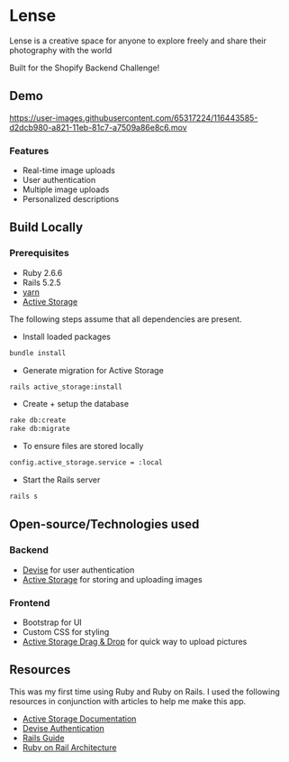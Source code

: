 
# Lense

Lense is a creative space for anyone to explore freely and share their photography with the world 

Built for the Shopify Backend Challenge!

## Demo
https://user-images.githubusercontent.com/65317224/116443585-d2dcb980-a821-11eb-81c7-a7509a86e8c6.mov
### Features
* Real-time image uploads
* User authentication
* Multiple image uploads
* Personalized descriptions
## Build Locally

### Prerequisites
* Ruby 2.6.6
* Rails 5.2.5
* [yarn](https://classic.yarnpkg.com/en/docs/install/)
* [Active Storage](https://github.com/rails/rails/tree/main/activestorage)

The following steps assume that all dependencies are present.

- Install loaded packages

```bash
bundle install 
```
- Generate migration for Active Storage
```bash
rails active_storage:install
```
- Create + setup the database

```bash
rake db:create
rake db:migrate
```
- To ensure files are stored locally

```bash
config.active_storage.service = :local
```
- Start the Rails server

```bash
rails s
```

## Open-source/Technologies used
### Backend
* [Devise](https://github.com/heartcombo/devise) for user authentication
* [Active Storage](https://github.com/rails/rails/tree/main/activestorage) for storing and uploading images

### Frontend
* Bootstrap for UI
* Custom CSS for styling
* [Active Storage Drag & Drop](https://github.com/rails/rails/tree/main/activestorage) for quick way to upload pictures

## Resources

This was my first time using Ruby and Ruby on Rails. I used the following resources in conjunction with articles to help me make this app.
* [Active Storage Documentation](https://edgeguides.rubyonrails.org/active_storage_overview.html)
* [Devise Authentication](https://guides.railsgirls.com/devise)
* [Rails Guide](https://guides.rubyonrails.org/v5.0/getting_started.html)
* [Ruby on Rail Architecture](https://www.educative.io/blog/ruby-on-rails)
